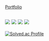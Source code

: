 [Portfolio](https://cansur.github.io/portfolio/)

<img src="https://img.shields.io/badge/Python-3776AB?style=plastic-square&logo=python&logoColor=white"/> <img src="https://img.shields.io/badge/Unity-000000?style=plastic-square&logo=Unity&logoColor=white"/> <img src="https://img.shields.io/badge/Mysql-4479A1?style=plastic-square&logo=mysql&logoColor=white"/> <img src="https://img.shields.io/badge/Spring Boot-6DB33F?style=plastic-square&logo=mysql&logoColor=white"/> 
----



[![Solved.ac Profile](http://mazassumnida.wtf/api/generate_badge?boj=Cansur777)](https://solved.ac/Cansur777)
